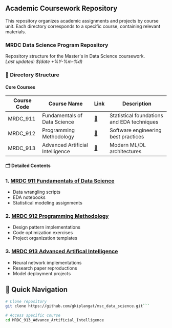 ## Academic Coursework Repository

This repository organizes academic assignments and projects by course unit. Each directory corresponds to a specific course, containing relevant materials.

### MRDC Data Science Program Repository

Repository structure for the Master's in Data Science coursework.  
*Last updated: $(date +%Y-%m-%d)*

### 📂 Directory Structure

#### Core Courses
| Course Code | Course Name | Link | Description |
|------------|-------------|------|-------------|
| MRDC_911 | Fundamentals of Data Science | [📁](MRDC_911_Fundamentals_of_Data_Science) | Statistical foundations and EDA techniques |
| MRDC_912 | Programming Methodology | [📁](MRDC_912_Programming_Methodology) | Software engineering best practices |
| MRDC_913 | Advanced Artificial Intelligence | [📁](MRDC_913_Advance_Artificial_Intelligence) | Modern ML/DL architectures |

#### 🗂️ Detailed Contents

### 1. [MRDC 911 Fundamentals of Data Science](MRDC_911_Fundamentals_of_Data_Science)
- Data wrangling scripts
- EDA notebooks
- Statistical modeling assignments

### 2. [MRDC 912 Programming Methodology](MRDC_912_Programming_Methodology)  
- Design pattern implementations
- Code optimization exercises
- Project organization templates

### 3. [MRDC 913 Advanced Artifical Intelligence](MRDC_913_Advance_Artificial_Intelligence)
- Neural network implementations
- Research paper reproductions
- Model deployment projects

## 🔗 Quick Navigation
```bash
# Clone repository
git clone https://github.com/gkiplangat/msc_data_science.git```

# Access specific course
cd MRDC_913_Advance_Artificial_Intelligence


